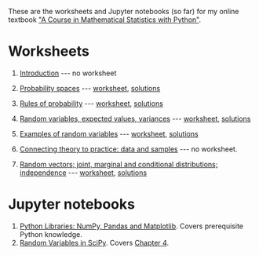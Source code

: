 These are the worksheets and Jupyter notebooks (so far) for my online textbook <a href="https://mml.johnmyersmath.com/stats-book/intro.html">"A Course in Mathematical Statistics with Python"</a>.

# Worksheets

1. [Introduction](https://mml.johnmyersmath.com/stats-book/chapters/introduction.html) --- no worksheet

2. [Probability spaces](https://mml.johnmyersmath.com/stats-book/chapters/prob-spaces.html) --- [worksheet](02-prob-spaces.pdf), [solutions](02-prob-spaces-sol.pdf)

3. [Rules of probability](https://mml.johnmyersmath.com/stats-book/chapters/rules-of-prob.html) --- [worksheet](03-rules-of-prob.pdf), [solutions](03-rules-of-prob-sol.pdf)

4. [Random variables, expected values, variances](https://mml.johnmyersmath.com/stats-book/chapters/random-variables.html) --- [worksheet](04-random-variables.pdf), [solutions](04-random-variables-sol.pdf)

5. [Examples of random variables](https://mml.johnmyersmath.com/stats-book/chapters/examples-of-rvs.html) --- [worksheet](05-examples-of-rvs.pdf), [solutions](05-examples-of-rvs-sol.pdf)

6. [Connecting theory to practice: data and samples](https://mml.johnmyersmath.com/stats-book/chapters/theory-to-practice.html) --- no worksheet.

7. [Random vectors; joint, marginal and conditional distributions; independence](https://mml.johnmyersmath.com/stats-book/chapters/random-vectors.html) --- [worksheet](07-random-vectors.pdf), [solutions](07-random-vectors-sol.pdf)

# Jupyter notebooks

1. [Python Libraries: NumPy, Pandas and Matplotlib](assignment-01.ipynb). Covers prerequisite Python knowledge.
2. [Random Variables in SciPy](assignment-02.ipynb). Covers [Chapter 4](https://mml.johnmyersmath.com/stats-book/chapters/random-variables.html).